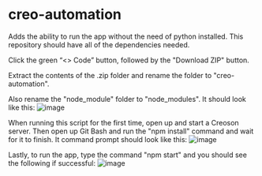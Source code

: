 # creo-automation
Adds the ability to run the app without the need of python installed. This repository should have all of the dependencies needed. 

Click the green “<> Code” button, followed by the "Download ZIP" button.

Extract the contents of the .zip folder and rename the folder to "creo-automation".

Also rename the "node_module" folder to "node_modules". It should look like this:
![image](https://github.com/Xirro/creo-automation/assets/103897770/a7bee5a2-e7ad-4e1b-8c0f-5c3bcde291fb)

When running this script for the first time, open up and start a Creoson server. Then open up Git Bash and run the "npm install" command and wait for it to finish. It command prompt should look like this: 
![image](https://github.com/Xirro/creo-automation/assets/103897770/6b8dfe47-b64a-4929-8b41-63d2b5bf79bb)

Lastly, to run the app, type the command "npm start" and you should see the following if successful: 
![image](https://github.com/Xirro/creo-automation/assets/103897770/53f4cc76-0861-49a8-94a7-6dedb9b6a7d9)

